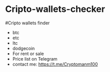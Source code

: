 # Cripto-wallets-checker
#Cripto wallets finder 
- btc
- etc
- ltc
- dodgecoin
- For rent or sale
- Price list on Telegram 
- contact me: https://t.me/Cryptomanm100
